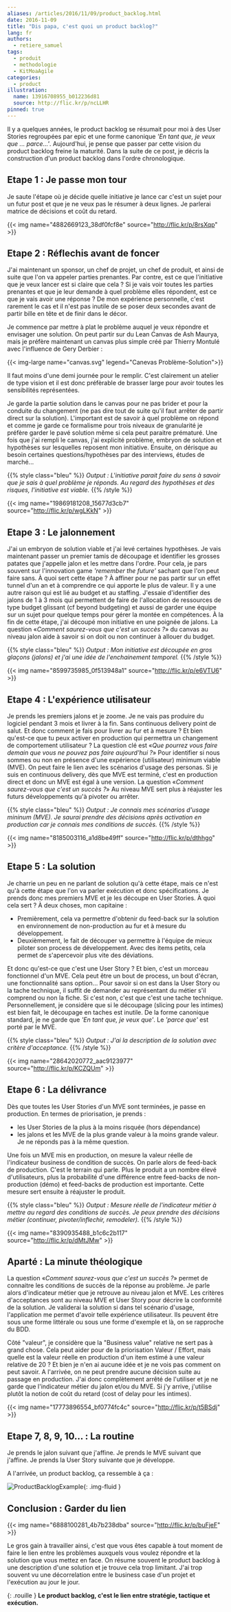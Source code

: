 ```yaml
---
aliases: /articles/2016/11/09/product_backlog.html
date: 2016-11-09
title: "Dis papa, c'est quoi un product backlog?"
lang: fr
authors:
  - retiere_samuel
tags:
  - produit
  - methodologie
  - KitMoaAgile
categories:
  - product
illustration:
  name: 13916708955_b012236d81
  source: http://flic.kr/p/ncLLHR
pinned: true
---
```


Il y a quelques années, le product backlog se résumait pour moi à des User Stories regroupées par epic et une forme canonique _'En tant que, je veux que ... parce...'_. Aujourd'hui, je pense que passer par cette vision du product backlog freine la maturité. Dans la suite de ce post, je décris la construction d'un product backlog dans l'ordre chronologique.

## Etape 1 : Je passe mon tour

Je saute l'étape où je décide quelle initiative je lance car c'est un sujet pour un futur post et que je ne veux pas le résumer à deux lignes. Je parlerai matrice de décisions et coût du retard.

{{< img name="4882669123_38df0fcf8e" source="http://flic.kr/p/8rsXqp" >}}

## Etape 2 : Réflechis avant de foncer

J'ai maintenant un sponsor, un chef de projet, un chef de produit, et ainsi de suite que l'on va appeler parties prenantes. Par contre, est ce que l'initiative que je veux lancer est si claire que cela ? Si je vais voir toutes les parties prenantes et que je leur demande à quel problème elles répondent, est ce que je vais avoir une réponse ? De mon expérience personnelle, c'est rarement le cas et il n'est pas inutile de se poser deux secondes avant de partir bille en tête et de finir dans le décor.

Je commence par mettre à plat le problème auquel je veux répondre et envisager une solution. On peut partir sur du Lean Canvas de Ash Maurya, mais je préfère maintenant un canvas plus simple créé par Thierry Montulé avec l'influence de Gery Derbier :

{{< img-large name="canvas.svg" legend="Canevas Problème-Solution">}}

Il faut moins d'une demi journée pour le remplir. C'est clairement un atelier de type vision et il est donc préfèrable de brasser large pour avoir toutes les sensibilités représentées.

Je garde la partie solution dans le canvas pour ne pas brider et pour la conduite du changement (ne pas dire tout de suite qu'il faut arrêter de partir direct sur la solution). L'important est de savoir à quel problème on répond et comme je garde ce formalisme pour trois niveaux de granularité je préfère garder le pavé solution même si cela peut paraitre prématuré. Une fois que j'ai rempli le canvas, j'ai explicité problème, embryon de solution et hypothèses sur lesquelles reposent mon initiative. Ensuite, on dérisque au besoin certaines questions/hypothèses par des interviews, études de marché...

{{% style class="bleu" %}}
_Output : L'initiative parait faire du sens à savoir que je sais à quel problème je réponds. Au regard des hypothèses et des risques, l'initiative est viable._
{{% /style %}}


{{< img name="19869181208_15677d3cb7" source="http://flic.kr/p/wgLKkN" >}}

## Etape 3 : Le jalonnement

J'ai un embryon de solution viable et j'ai levé certaines hypothèses. Je vais maintenant passer un premier tamis de découpage et identifier les grosses patates que j'appelle jalon et les mettre dans l'ordre. Pour cela, je pars souvent sur l'innovation game _'remember the future'_ sachant que l'on peut faire sans. À quoi sert cette étape ? À affiner pour ne pas partir sur un effet tunnel d'un an et à comprendre ce qui apporte le plus de valeur. Il y a une autre raison qui est lié au budget et au staffing. J'essaie d'identifier des jalons de 1 à 3 mois qui permettent de faire de l'allocation de ressources de type budget glissant (cf beyond budgeting) et aussi de garder une équipe sur un sujet pour quelque temps pour gérer la montée en compétences. À la fin de cette étape, j'ai découpé mon initiative en une poignée de jalons. La question «_Comment saurez-vous que c'est un succès ?_» du canvas au niveau jalon aide à savoir si on doit ou non continuer à allouer du budget.

{{% style class="bleu" %}}
_Output : Mon initiative est découpée en gros glaçons (jalons) et j'ai une idée de l'enchainement temporel._
{{% /style %}}


{{< img name="8599735985_0f513948a1" source="http://flic.kr/p/e6VTU6" >}}

## Etape 4 : L'expérience utilisateur

Je prends les premiers jalons et je zoome. Je ne vais pas produire du logiciel pendant 3 mois et livrer à la fin. Sans continuous delivery point de salut. Et donc comment je fais pour livrer au fur et à mesure ? Et bien qu'est-ce que tu peux activer en production qui permettra un changement de comportement utilisateur ? La question clé est «_Que pourrez vous faire demain que vous ne pouvez pas faire aujourd'hui ?_» Pour identifier si nous sommes ou non en présence d'une expérience (utilisateur) minimum viable (MVE). On peut faire le lien avec les scénarios d'usage des personas. Si je suis en continuous delivery, dès que MVE est terminé, c'est en production direct et donc un MVE est égal à une version. La question «_Comment saurez-vous que c'est un succès ?_» Au niveau MVE sert plus à réajuster les futurs développements qu'à pivoter ou arrêter.

{{% style class="bleu" %}}
_Output : Je connais mes scénarios d'usage mininum (MVE). Je saurai prendre des décisions après activation en production car je connais mes conditions de succès._
{{% /style %}}

{{< img name="8185003116_a1d8be49ff" source="http://flic.kr/p/dthhgo" >}}

## Etape 5 : La solution

Je charrie un peu en ne parlant de solution qu'à cette étape, mais ce n'est qu'à cette étape que l'on va parler exécution et donc spécifications. Je prends donc mes premiers MVE et je les découpe en User Stories. À quoi cela sert ? À deux choses, mon capitaine :

- Premièrement, cela va permettre d'obtenir du feed-back sur la solution en environnement de non-production au fur et à mesure du développement.
- Deuxièmement, le fait de découper va permettre à l'équipe de mieux piloter son process de développement. Avec des items petits, cela permet de s'apercevoir plus vite des déviations.

Et donc qu'est-ce que c'est une User Story ? Et bien, c'est un morceau fonctionnel d'un MVE. Cela peut être un bout de process, un bout d'écran, une fonctionnalité sans option... Pour savoir si on est dans la User Story ou la tache technique, il suffit de demander au représentant du métier s'il comprend ou non la fiche. Si c'est non, c'est que c'est une tache technique. Personnellement, je considère que si le découpage (slicing pour les intimes) est bien fait, le découpage en taches est inutile. De la forme canonique standard, je ne garde que _'En tant que, je veux que'_. Le _'parce que'_ est porté par le MVE.

{{% style class="bleu" %}}
_Output : J'ai la description de la solution avec critère d'acceptance._
{{% /style %}}

{{< img name="28642020772_aac9123977" source="http://flic.kr/p/KCZQUm" >}}

## Etape 6 : La délivrance

Dès que toutes les User Stories d'un MVE sont terminées, je passe en production. En termes de priorisation, je prends :

- les User Stories de la plus à la moins risquée (hors dépendance)
- les jalons et les MVE de la plus grande valeur à la moins grande valeur. Je ne réponds pas à la même question.

Une fois un MVE mis en production, on mesure la valeur réelle de l'indicateur business de condition de succès. On parle alors de feed-back de production. C'est le terrain qui parle. Plus le produit a un nombre élevé d'utilisateurs, plus la probabilité d'une différence entre feed-backs de non-production (démo) et feed-backs de production est importante. Cette mesure sert ensuite à réajuster le produit.

{{% style class="bleu" %}}
_Output : Mesure réelle de l'indicateur métier à mettre au regard des conditions de succès. Je peux prendre des décisions métier (continuer, pivoter/inflechir, remodeler)._
{{% /style %}}

{{< img name="8390935488_b1c6c2b117" source="http://flic.kr/p/dMtJMw" >}}

## Aparté : La minute théologique

La question «_Comment saurez-vous que c'est un succès ?_» permet de connaitre les conditions de succès de la réponse au problème. Je parle alors d'indicateur métier que je retrouve au niveau jalon et MVE. Les critères d'acceptances sont au niveau MVE et User Story pour décrire la conformité de la solution. Je validerai la solution si dans tel scénario d'usage, l'application me permet d'avoir telle expérience utilisateur. Ils peuvent être sous une forme littérale ou sous une forme d'exemple et là, on se rapproche du BDD.

Côté "valeur", je considère que la "Business value" relative ne sert pas à grand chose. Cela peut aider pour de la priorisation Valeur / Effort, mais quelle est la valeur réelle en production d'un item estimé à une valeur relative de 20 ? Et bien je n'en ai aucune idée et je ne vois pas comment on peut savoir. A l'arrivée, on ne peut prendre aucune décision suite au passage en production. J'ai donc complètement arrêté de l'utiliser et je ne garde que l'indicateur métier du jalon et/ou du MVE. Si j'y arrive, j'utilise plutôt la notion de coût du retard (cost of delay pour les intimes).

{{< img name="17773896554_bf0774fc4c" source="http://flic.kr/p/t5BSdj" >}}

## Etape 7, 8, 9, 10... : La routine

Je prends le jalon suivant que j'affine. Je prends le MVE suivant que j'affine. Je prends la User Story suivante que je développe.

A l'arrivée, un product backlog, ça ressemble à ça :

![ProductBacklogExample](/assets/articles/product_backlog/productBacklog.png){: .img-fluid }

## Conclusion : Garder du lien

{{< img name="6888100281_4b7b238dba" source="http://flic.kr/p/buFjeF" >}}

Le gros gain à travailler ainsi, c'est que vous êtes capable à tout moment de faire le lien entre les problèmes auxquels vous voulez répondre et la solution que vous mettez en face. On résume souvent le product backlog à une description d'une solution et je trouve cela trop limitant. J'ai trop souvent vu une décorrelation entre le business case d'un projet et l'exécution au jour le jour.

{: .rouille }
__Le product backlog, c'est le lien entre stratégie, tactique et exécution.__

